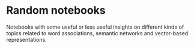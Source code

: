 # Random notebooks

Notebooks with some useful or less useful insights on different kinds of topics related to word associations, semantic
networks and vector-based representations. 
